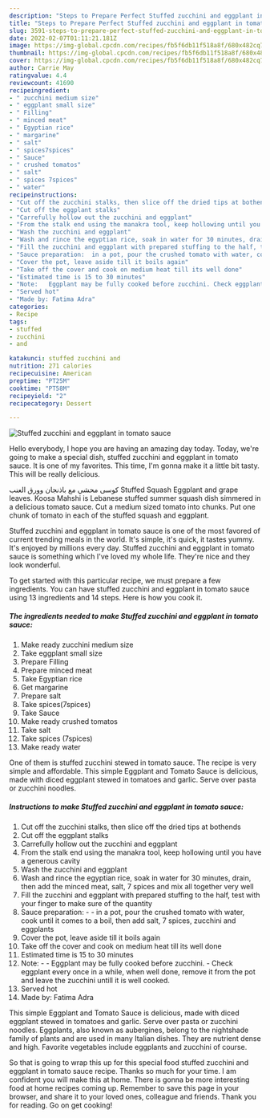 ```yaml
---
description: "Steps to Prepare Perfect Stuffed zucchini and eggplant in tomato sauce"
title: "Steps to Prepare Perfect Stuffed zucchini and eggplant in tomato sauce"
slug: 3591-steps-to-prepare-perfect-stuffed-zucchini-and-eggplant-in-tomato-sauce
date: 2022-02-07T01:11:21.181Z
image: https://img-global.cpcdn.com/recipes/fb5f6db11f518a8f/680x482cq70/stuffed-zucchini-and-eggplant-in-tomato-sauce-recipe-main-photo.jpg
thumbnail: https://img-global.cpcdn.com/recipes/fb5f6db11f518a8f/680x482cq70/stuffed-zucchini-and-eggplant-in-tomato-sauce-recipe-main-photo.jpg
cover: https://img-global.cpcdn.com/recipes/fb5f6db11f518a8f/680x482cq70/stuffed-zucchini-and-eggplant-in-tomato-sauce-recipe-main-photo.jpg
author: Carrie May
ratingvalue: 4.4
reviewcount: 41690
recipeingredient:
- " zucchini medium size"
- " eggplant small size"
- " Filling"
- " minced meat"
- " Egyptian rice"
- " margarine"
- " salt"
- " spices7spices"
- " Sauce"
- " crushed tomatos"
- " salt"
- " spices 7spices"
- " water"
recipeinstructions:
- "Cut off the zucchini stalks, then slice off the dried tips at bothends"
- "Cut off the eggplant stalks"
- "Carrefully hollow out the zucchini and eggplant"
- "From the stalk end using the manakra tool, keep hollowing until you have a generous cavity"
- "Wash the zucchini and eggplant"
- "Wash and rince the egyptian rice, soak in water for 30 minutes, drain, then add the minced meat, salt, 7 spices and mix all together very well"
- "Fill the zucchini and eggplant with prepared stuffing to the half, test with your finger to make sure of the quantity"
- "Sauce preparation:  ‏in a pot, pour the crushed tomato with water, cook until it comes to a boil, then add salt, 7 spices, zucchini and eggplants"
- "Cover the pot, leave aside till it boils again"
- "Take off the cover and cook on medium heat till its well done"
- "Estimated time is 15 to 30 minutes"
- "Note:   ‏Eggplant may be fully cooked before zucchini. ‏Check eggplant every once in a while, when well done, remove it from the pot and leave the zucchini untill it is well cooked."
- "Served hot"
- "Made by: Fatima Adra"
categories:
- Recipe
tags:
- stuffed
- zucchini
- and

katakunci: stuffed zucchini and 
nutrition: 271 calories
recipecuisine: American
preptime: "PT25M"
cooktime: "PT58M"
recipeyield: "2"
recipecategory: Dessert

---
```



![Stuffed zucchini and eggplant in tomato sauce](https://img-global.cpcdn.com/recipes/fb5f6db11f518a8f/680x482cq70/stuffed-zucchini-and-eggplant-in-tomato-sauce-recipe-main-photo.jpg)

Hello everybody, I hope you are having an amazing day today. Today, we're going to make a special dish, stuffed zucchini and eggplant in tomato sauce. It is one of my favorites. This time, I'm gonna make it a little bit tasty. This will be really delicious.

كوسى محشي مع باذنجان وورق العنب Stuffed Squash Eggplant and grape leaves. Koosa Mahshi is Lebanese stuffed summer squash dish simmered in a delicious tomato sauce. Cut a medium sized tomato into chunks. Put one chunk of tomato in each of the stuffed squash and eggplant.

Stuffed zucchini and eggplant in tomato sauce is one of the most favored of current trending meals in the world. It's simple, it's quick, it tastes yummy. It's enjoyed by millions every day. Stuffed zucchini and eggplant in tomato sauce is something which I've loved my whole life. They're nice and they look wonderful.


To get started with this particular recipe, we must prepare a few ingredients. You can have stuffed zucchini and eggplant in tomato sauce using 13 ingredients and 14 steps. Here is how you cook it.

<!--inarticleads1-->

##### The ingredients needed to make Stuffed zucchini and eggplant in tomato sauce:

1. Make ready  zucchini medium size
1. Take  eggplant small size
1. Prepare  Filling
1. Prepare  minced meat
1. Take  Egyptian rice
1. Get  margarine
1. Prepare  salt
1. Take  spices(7spices)
1. Take  Sauce
1. Make ready  crushed tomatos
1. Take  salt
1. Take  spices (7spices)
1. Make ready  water


One of them is stuffed zucchini stewed in tomato sauce. The recipe is very simple and affordable. This simple Eggplant and Tomato Sauce is delicious, made with diced eggplant stewed in tomatoes and garlic. Serve over pasta or zucchini noodles. 

<!--inarticleads2-->

##### Instructions to make Stuffed zucchini and eggplant in tomato sauce:

1. Cut off the zucchini stalks, then slice off the dried tips at bothends
1. Cut off the eggplant stalks
1. Carrefully hollow out the zucchini and eggplant
1. From the stalk end using the manakra tool, keep hollowing until you have a generous cavity
1. Wash the zucchini and eggplant
1. Wash and rince the egyptian rice, soak in water for 30 minutes, drain, then add the minced meat, salt, 7 spices and mix all together very well
1. Fill the zucchini and eggplant with prepared stuffing to the half, test with your finger to make sure of the quantity
1. Sauce preparation: -  - ‏in a pot, pour the crushed tomato with water, cook until it comes to a boil, then add salt, 7 spices, zucchini and eggplants
1. Cover the pot, leave aside till it boils again
1. Take off the cover and cook on medium heat till its well done
1. Estimated time is 15 to 30 minutes
1. Note:  -  - ‏Eggplant may be fully cooked before zucchini. - ‏Check eggplant every once in a while, when well done, remove it from the pot and leave the zucchini untill it is well cooked.
1. Served hot
1. Made by: Fatima Adra


This simple Eggplant and Tomato Sauce is delicious, made with diced eggplant stewed in tomatoes and garlic. Serve over pasta or zucchini noodles. Eggplants, also known as aubergines, belong to the nightshade family of plants and are used in many Italian dishes. They are nutrient dense and high. Favorite vegetables include eggplants and zucchini of course. 

So that is going to wrap this up for this special food stuffed zucchini and eggplant in tomato sauce recipe. Thanks so much for your time. I am confident you will make this at home. There is gonna be more interesting food at home recipes coming up. Remember to save this page in your browser, and share it to your loved ones, colleague and friends. Thank you for reading. Go on get cooking!
